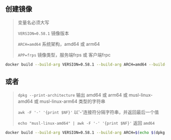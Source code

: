 ## 创建镜像
> 变量名必须大写
>
> `VERSION=0.58.1` 镜像版本
> 
> `ARCH=amd64` 系统架构，amd64 或 arm64
> 
> `APP=frps` 镜像类型，服务端frps 或 客户端frpc

```sh
docker build --build-arg VERSION=0.58.1 --build-arg ARCH=amd64 --build-arg APP=frps -t my_image:tag .
```

## 或者
> `dpkg --print-architecture` 输出 amd64 或 arm64 或 musl-linux-amd64 或 musl-linux-arm64 类型的字符串
> 
> `awk -F '-' '{print $NF}'` 以'-'连接符分隔字符串，并返回最后一个值
>
> `echo "musl-linux-amd64" | awk -F '-' '{print $NF}'` 返回 `amd64`

```sh
docker build --build-arg VERSION=0.58.1 --build-arg ARCH=$(echo $(dpkg --print-architecture) | awk -F '-' '{print $NF}') --build-arg APP=frps -t kk:123 .
```
